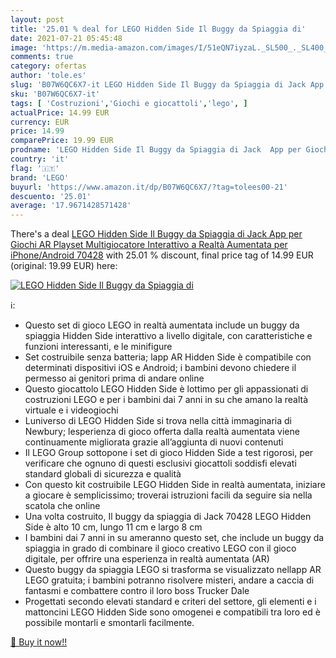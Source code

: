 ```yaml
---
layout: post
title: '25.01 % deal for LEGO Hidden Side Il Buggy da Spiaggia di'
date: 2021-07-21 05:45:48
image: 'https://m.media-amazon.com/images/I/51eQN7iyzaL._SL500_._SL400_.jpg'
comments: true
category: ofertas
author: 'tole.es'
slug: 'B07W6QC6X7-it LEGO Hidden Side Il Buggy da Spiaggia di Jack App per...'
sku: 'B07W6QC6X7-it'
tags: [ 'Costruzioni','Giochi e giocattoli','lego', ]
actualPrice: 14.99 EUR
currency: EUR
price: 14.99
comparePrice: 19.99 EUR
prodname: 'LEGO Hidden Side Il Buggy da Spiaggia di Jack  App per Giochi AR  Playset Multigiocatore Interattivo a Realtà Aumentata per iPhone/Android  70428'
country: 'it'
flag: '🇮🇹'
brand: 'LEGO'
buyurl: 'https://www.amazon.it/dp/B07W6QC6X7/?tag=tolees00-21'
descuento: '25.01'
average: '17.9671428571428'
---
```


There's a deal [LEGO Hidden Side Il Buggy da Spiaggia di Jack  App per Giochi AR  Playset Multigiocatore Interattivo a Realtà Aumentata per iPhone/Android  70428](https://www.amazon.it/dp/B07W6QC6X7/?tag=tolees00-21)  with  25.01 % discount, final price tag of  14.99 EUR (original: 19.99 EUR) here:

[![LEGO Hidden Side Il Buggy da Spiaggia di](https://m.media-amazon.com/images/I/51eQN7iyzaL._SL500_._SL400_.jpg)](https://www.amazon.it/dp/B07W6QC6X7/?tag=tolees00-21)

ℹ️:

- Questo set di gioco LEGO in realtà aumentata include un buggy da spiaggia Hidden Side interattivo a livello digitale, con caratteristiche e funzioni interessanti, e le minifigure
- Set costruibile senza batteria; lapp AR Hidden Side è compatibile con determinati dispositivi iOS e Android; i bambini devono chiedere il permesso ai genitori prima di andare online
- Questo giocattolo LEGO Hidden Side è lottimo per gli appassionati di costruzioni LEGO e per i bambini dai 7 anni in su che amano la realtà virtuale e i videogiochi
- Luniverso di LEGO Hidden Side si trova nella città immaginaria di Newbury; lesperienza di gioco offerta dalla realtà aumentata viene continuamente migliorata grazie all’aggiunta di nuovi contenuti
- Il LEGO Group sottopone i set di gioco Hidden Side a test rigorosi, per verificare che ognuno di questi esclusivi giocattoli soddisfi elevati standard globali di sicurezza e qualità
- Con questo kit costruibile LEGO Hidden Side in realtà aumentata, iniziare a giocare è semplicissimo; troverai istruzioni facili da seguire sia nella scatola che online
- Una volta costruito, Il buggy da spiaggia di Jack 70428 LEGO Hidden Side è alto 10 cm, lungo 11 cm e largo 8 cm
- I bambini dai 7 anni in su ameranno questo set, che include un buggy da spiaggia in grado di combinare il gioco creativo LEGO con il gioco digitale, per offrire una esperienza in realtà aumentata (AR)
- Questo buggy da spiaggia LEGO si trasforma se visualizzato nellapp AR LEGO gratuita; i bambini potranno risolvere misteri, andare a caccia di fantasmi e combattere contro il loro boss Trucker Dale
- Progettati secondo elevati standard e criteri del settore, gli elementi e i mattoncini LEGO Hidden Side sono omogenei e compatibili tra loro ed è possibile montarli e smontarli facilmente.

[🛒 Buy it now!!](https://www.amazon.it/dp/B07W6QC6X7/?tag=tolees00-21)
